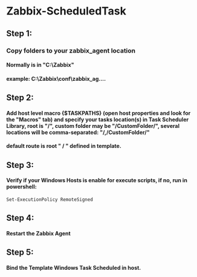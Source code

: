 # Zabbix-ScheduledTask

## Step 1:
### Copy folders to your zabbix_agent location
#### Normally is in "C:\Zabbix\"
#### example: C:\Zabbix\conf\zabbix_ag....

## Step 2:
#### Add host level macro {$TASKPATHS} (open host properties and look for the "Macros" tab) and specify your tasks location(s) in Task Scheduler Library, root is "/", custom folder may be "/CustomFolder/", several locations will be comma-separated: "/,/CustomFolder/"
#### default route is root " / " defined in template.

## Step 3:
#### Verify if your Windows Hosts is enable for execute scripts, if no, run in powershell:

    Set-ExecutionPolicy RemoteSigned
    
## Step 4:
#### Restart the Zabbix Agent

## Step 5:
#### Bind the Template Windows Task Scheduled in host.
